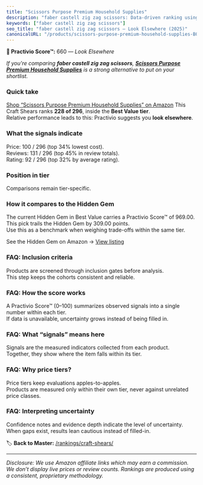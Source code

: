 ```yaml
---
title: "Scissors Purpose Premium Household Supplies"
description: "faber castell zig zag scissors: Data-driven ranking using the Practivio Score™. Positioned by quality, value, demand, findability, momentum."
keywords: ["faber castell zig zag scissors"]
seo_title: "faber castell zig zag scissors — Look Elsewhere (2025)"
canonicalURL: "/products/scissors-purpose-premium-household-supplies-B0CT85LBCV/"
---
```


**🚫 Practivio Score™:** 660 — _Look Elsewhere_


*If you're comparing **faber castell zig zag scissors**, **[Scissors Purpose Premium Household Supplies](https://www.amazon.com/dp/B0CT85LBCV?tag=practivio-20)** is a strong alternative to put on your shortlist.*
### Quick take
[Shop “Scissors Purpose Premium Household Supplies” on Amazon](https://www.amazon.com/dp/B0CT85LBCV?tag=practivio-20)
This Craft Shears ranks **228 of 296**, inside the **Best Value tier**.  
Relative performance leads to this: Practivio suggests you **look elsewhere**.

### What the signals indicate
Price: 100 / 296 (top 34% lowest cost).  
Reviews: 131 / 296 (top 45% in review totals).  
Rating: 92 / 296 (top 32% by average rating).  

### Position in tier
Comparisons remain tier-specific.

### How it compares to the Hidden Gem
The current Hidden Gem in Best Value carries a Practivio Score™ of 969.00.  
This pick trails the Hidden Gem by 309.00 points.  
Use this as a benchmark when weighing trade-offs within the same tier.  

See the Hidden Gem on Amazon → [View listing](https://www.amazon.com/dp/B07TT1SFYL?tag=practivio-20)

### FAQ: Inclusion criteria
Products are screened through inclusion gates before analysis.  
This step keeps the cohorts consistent and reliable.

### FAQ: How the score works
A Practivio Score™ (0–100) summarizes observed signals into a single number within each tier.  
If data is unavailable, uncertainty grows instead of being filled in.

### FAQ: What “signals” means here
Signals are the measured indicators collected from each product.  
Together, they show where the item falls within its tier.

### FAQ: Why price tiers?
Price tiers keep evaluations apples-to-apples.  
Products are measured only within their own tier, never against unrelated price classes.

### FAQ: Interpreting uncertainty
Confidence notes and evidence depth indicate the level of uncertainty.  
When gaps exist, results lean cautious instead of filled-in.


🏷️ **Back to Master:** [/rankings/craft-shears/](/rankings/craft-shears/)

---
_Disclosure: We use Amazon affiliate links which may earn a commission. We don’t display live prices or review counts. Rankings are produced using a consistent, proprietary methodology._
